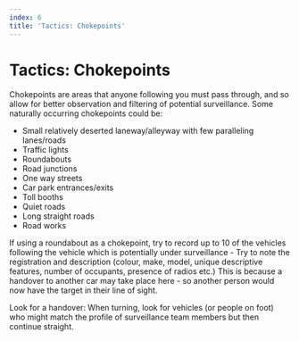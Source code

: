 ```yaml
---
index: 6
title: 'Tactics: Chokepoints'
---
```

# Tactics: Chokepoints

Chokepoints are areas that anyone following you must pass through, and so allow for better observation and filtering of potential surveillance. Some naturally occurring chokepoints could be:

*   Small relatively deserted laneway/alleyway with few paralleling lanes/roads
*   Traffic lights
*   Roundabouts
*   Road junctions
*   One way streets
*   Car park entrances/exits
*   Toll booths
*   Quiet roads
*   Long straight roads
*   Road works

If using a roundabout as a chokepoint, try to record up to 10 of the vehicles following the vehicle which is potentially under surveillance  - Try to note the registration and description (colour, make, model, unique descriptive features, number of occupants, presence of radios etc.) This is because a handover to another car may take place here - so another person would now have the target in their line of sight. 

Look for a handover: When turning, look for vehicles (or people on foot) who might match the profile of surveillance team members but then continue straight.